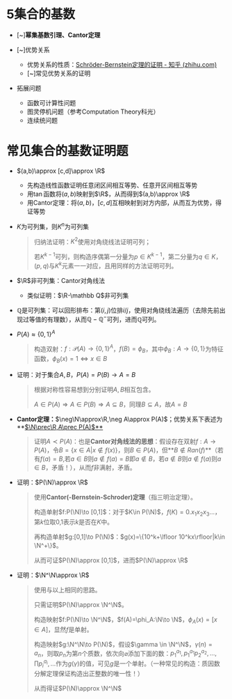 # 5集合的基数

* [~]**幂集基数引理、Cantor定理**
* [~]优势关系

  * 优势关系的性质：[Schröder-Bernstein定理的证明 - 知乎 (zhihu.com)](https://zhuanlan.zhihu.com/p/462251902)
  * [~]常见优势关系的证明
* 拓展问题

  * 函数可计算性问题
  * 图灵停机问题（参考Computation Theory科光）
  * 连续统问题

# 常见集合的基数证明题

* $(a,b)\approx [c,d]\approx \R$

  * 先构造线性函数证明任意闭区间相互等势、任意开区间相互等势
  * 用$\tan$函数将$(a,b)$映射到$\R$，从而得到$(a,b)\approx \R$​
  * 用Cantor定理：将$(a,b)$，$[c,d]$互相映射到对方内部，从而互为优势，得证等势
* $K$为可列集，则$K^n$为可列集

  > 归纳法证明：$K^2$使用对角绕线法证明可列；
  >
  > 若$K^{k-1}$可列，则构造序偶第一分量为$p \in K^{k-1}$，第二分量为$q\in K$，$(p,q)$与$K^k$元素一一对应，且用同样的方法证明可列。
  >
* $\R$非可列集：Cantor对角线法

  * 类似证明：$\R-\mathbb Q$非可列集
* $\mathbb Q$是可列集：可以回形排布：第$(i,j)$位排$i/j$，使用对角绕线法遍历（去除先前出现过等值的有理数），从而$\mathbb Q-\mathbb Q^-$可列，进而$\mathbb Q$可列。
* $P(A)\approx \{0,1\}^A$​

  > 构造双射：$f:\mathcal P(A)\to \{0,1\}^A$，$f(B)=\phi_B$，其中$\phi_B:A\to \{0,1\}$为特征函数，$\phi_B(x)=1\Leftrightarrow x\in B$
  >
* 证明：对于集合$A,B$，$P(A)=P(B)\rightarrow A=B$​

  > 根据对称性容易想到分别证明$A,B$相互包含。
  >
  > $A\in P(A)\Rightarrow A\in P(B)\Rightarrow A\subseteq B$，同理$B\subseteq A$，故$A=B$
  >
* **Cantor定理：**​$\neg\N\approx\R,\neg A\approx P(A)$；优势关系下表述为**<u>$\N\prec\R,A\prec P(A)$**</u>

  > 证明$A\prec P(A)$：也是**Cantor对角线法的思想**：假设存在双射$f:A\to P(A)$，令$B=\{x\in A|x\notin f(x)\}$，则$B\in P(A)$，但**$B\notin Ran(f)$**（若有$f(a)=B,$若$a\in B$则$a\notin f(a)=B$即$a\notin B$，若$a\notin B$则$a\notin f(a)$则$a\in B$，矛盾！），从而$f$非满射，矛盾。
  >
* 证明：$P(\N)\approx \R$

  > 使用**Cantor(-Bernstein-Schroder)定理**（指三明治定理）。
  >
  > 构造单射$f:P(\N)\to [0,1]$：对于$K\in P(\N)$，$f(K)=0.x_1x_2x_3...$，第$k$位取0,1表示$k$是否在$K$中。
  >
  > 再构造单射$g:[0,1]\to P(\N)$：$g(x)=\{10^k+\lfloor 10^kx\rfloor|k\in \N^+\}$。
  >
  > 从而可证$P(\N)\approx [0,1]$，进而$P(\N)\approx \R$​
  >
* 证明：$\N^\N\approx \R$

  > 使用与以上相同的思路。
  >
  > 只需证明$P(\N)\approx \N^\N$。
  >
  > 构造映射$f:P(\N)\to \N^\N$，$f(A)=\phi_A:\N\to \N$，$\phi_A(x)=[x\in A]$，显然$f$是单射。
  >
  > 构造映射$g:\N^\N\to P(\N)$，假设$\gamma \in \N^\N$，$\gamma(n)=a_n$，则取$p_n$为第$n$个质数，依次向$\varnothing$添加下面的数：$p_1^{a_1},p_1^{a_1}p_2^{a_2},...,\prod p_i^{a_i},...$作为$g(\gamma)$的值，可见$g$是一个单射。（一种常见的构造：质因数分解定理保证构造出正整数的唯一性！）
  >
  > 从而得证$P(\N)\approx \N^\N$
  >
